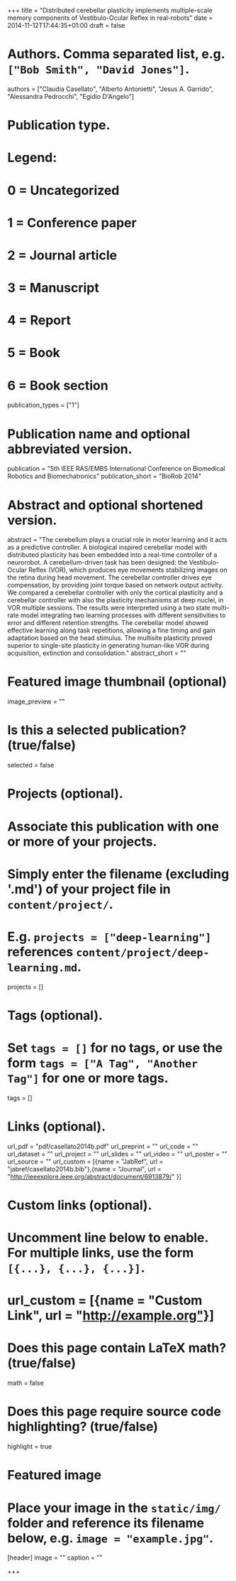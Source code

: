 +++
title = "Distributed cerebellar plasticity implements multiple-scale memory components of Vestibulo-Ocular Reflex in real-robots"
date = 2014-11-12T17:44:35+01:00
draft = false

# Authors. Comma separated list, e.g. `["Bob Smith", "David Jones"]`.
authors = ["Claudia Casellato", "Alberto Antonietti", "Jesus A. Garrido", "Alessandra Pedrocchi", "Egidio D'Angelo"]

# Publication type.
# Legend:
# 0 = Uncategorized
# 1 = Conference paper
# 2 = Journal article
# 3 = Manuscript
# 4 = Report
# 5 = Book
# 6 = Book section
publication_types = ["1"]

# Publication name and optional abbreviated version.
publication = "5th IEEE RAS/EMBS International Conference on Biomedical Robotics and Biomechatronics"
publication_short = "BioRob 2014"

# Abstract and optional shortened version.
abstract = "The cerebellum plays a crucial role in motor learning and it acts as a predictive controller. A biological inspired cerebellar model with distributed plasticity has been embedded into a real-time controller of a neurorobot. A cerebellum-driven task has been designed: the Vestibulo-Ocular Reflex (VOR), which produces eye movements stabilizing images on the retina during head movement. The cerebellar controller drives eye compensation, by providing joint torque based on network output activity. We compared a cerebellar controller with only the cortical plasticity and a cerebellar controller with also the plasticity mechanisms at deep nuclei, in VOR multiple sessions. The results were interpreted using a two state multi-rate model integrating two learning processes with different sensitivities to error and different retention strengths. The cerebellar model showed effective learning along task repetitions, allowing a fine timing and gain adaptation based on the head stimulus. The multisite plasticity proved superior to single-site plasticity in generating human-like VOR during acquisition, extinction and consolidation."
abstract_short = ""

# Featured image thumbnail (optional)
image_preview = ""

# Is this a selected publication? (true/false)
selected = false

# Projects (optional).
#   Associate this publication with one or more of your projects.
#   Simply enter the filename (excluding '.md') of your project file in `content/project/`.
#   E.g. `projects = ["deep-learning"]` references `content/project/deep-learning.md`.
projects = []

# Tags (optional).
#   Set `tags = []` for no tags, or use the form `tags = ["A Tag", "Another Tag"]` for one or more tags.
tags = []

# Links (optional).
url_pdf = "pdf/casellato2014b.pdf"
url_preprint = ""
url_code = ""
url_dataset = ""
url_project = ""
url_slides = ""
url_video = ""
url_poster = ""
url_source = ""
url_custom = [{name = "JabRef", url = "jabref/casellato2014b.bib"},{name = "Journal", url = "http://ieeexplore.ieee.org/abstract/document/6913879/" }]

# Custom links (optional).
#   Uncomment line below to enable. For multiple links, use the form `[{...}, {...}, {...}]`.
# url_custom = [{name = "Custom Link", url = "http://example.org"}]

# Does this page contain LaTeX math? (true/false)
math = false

# Does this page require source code highlighting? (true/false)
highlight = true

# Featured image
# Place your image in the `static/img/` folder and reference its filename below, e.g. `image = "example.jpg"`.
[header]
image = ""
caption = ""

+++

